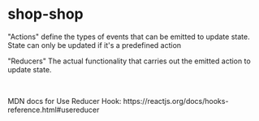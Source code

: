 # shop-shop

<p></p>
<p>"Actions" define the types of events that can be emitted to update state. State can only be updated if it's a predefined action</p>
<p>"Reducers" The actual functionality that carries out the emitted action to update state.</p>
<br>
<p>MDN docs for Use Reducer Hook: https://reactjs.org/docs/hooks-reference.html#usereducer</p>
